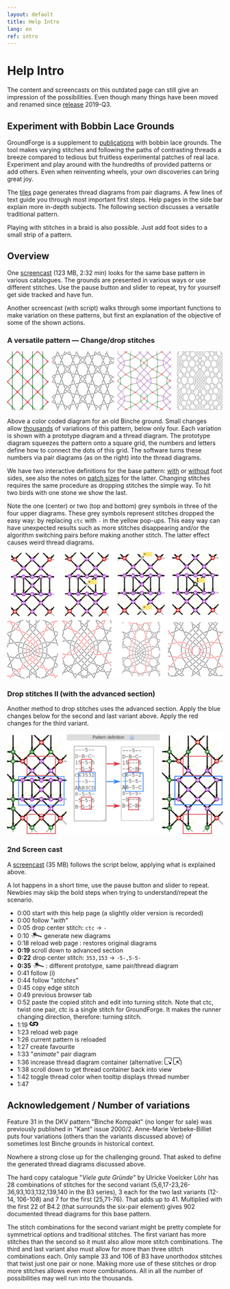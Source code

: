 ```yaml
---
layout: default
title: Help Intro
lang: en
ref: intro
---
```


Help Intro
==========

The content and screencasts on this outdated page
can still give an impression of the possibilities.
Even though many things have been moved and renamed since
[release](https://github.com/d-bl/GroundForge/releases) 2019-Q3.

Experiment with Bobbin Lace Grounds
-----------------------------------

GroundForge is a supplement to [publications] with bobbin lace grounds.
The tool makes varying stitches and following the paths of contrasting threads a breeze 
compared to tedious but fruitless experimental patches of real lace. 
Experiment and play around with the hundredths of provided patterns or add others.
Even when reinventing wheels, your own discoveries can bring great joy. 

[publications]: https://maetempels.github.io/MAE-gf/docs/license#literature

The [tiles](../tiles.html) page generates thread diagrams from pair diagrams. 
A few lines of text guide you through most important first steps.
Help pages in the side bar explain more in-depth subjects.
The following section discusses a versatile traditional pattern.

Playing with stitches in a braid is also possible. Just add foot sides to a small strip of a pattern.

<a name="BK-31"></a>

Overview
--------
One [screencast](https://github.com/d-bl/GroundForge/releases/download/2019-Q3/catalogues.mp4)
(123 MB, 2:32 min) looks for the same base pattern in various catalogues.
The grounds are presented in various ways or use different stitches.
Use the pause button and slider to repeat, try for yourself get side tracked and have fun.

Another screencast (with script) walks through some important functions to make variation on these patterns,
but first an explanation of the objective of some of the shown actions.

### A versatile pattern &mdash; Change/drop stitches

![](https://raw.githubusercontent.com/d-bl/GroundForge/b6a765f3708e13b6a787f1d58ea234bc7748f2bd/docs/help/images/kompakt-31-challenge.png)

Above a color coded diagram for an old Binche ground.
Small changes allow [thousands](#nrs) of variations of this pattern, below only four.
Each variation is shown with a prototype diagram and a thread diagram.
The prototype diagram squeezes the pattern onto a square grid,
the numbers and letters define how to connect the dots of this grid.
The software turns these numbers via pair diagrams 
(as on the right) into the thread diagrams.

We have two interactive definitions for the base pattern:
[with] or [without] foot sides, see also the notes on [patch sizes] for the latter.
Changing stitches requires the same procedure as dropping stitches the simple way.
To hit two birds with one stone we show the last.

Note the one (center) or two (top and bottom) grey symbols in three of the four upper diagrams.
These grey symbols represent stitches dropped the easy way:
by replacing `ctc` with `-` in the yellow pop-ups. 
This easy way can have unexpected results such as more stitches disappearing
and/or the algorithm switching pairs before making another stitch.
The latter effect causes weird thread diagrams.

![](images/kompakt-31.png)

[without]: https://d-bl.github.io/GroundForge/tiles?patchWidth=19&patchHeight=22&d1=ctct&e2=ct&c2=ct&a2=lct&f3=ctct&d3=ctc&b3=ctct&a3=ct&e4=ctc&c4=ctc&f5=ctc&e5=ctc&d5=ctc&c5=ctc&b5=ctc&a5=ct&e6=ctc&d6=ctc&c6=ctc&f7=ctc&d7=ctc&b7=ctc&a7=rct&e8=ctc&c8=ctc&a8=ct&f9=lctct&d9=ctc&b9=rctct&e10=lct&c10=rct&a10=ct&tile=---5--,d-b-c-,15-5-5,--5-5-,c63532,--158-,ab-5-c,8-5-5-,-5-5-5,b-5-5-&footsideStitch=ctctt&tileStitch=ctc&headsideStitch=ctctt&shiftColsSW=0&shiftRowsSW=10&shiftColsSE=6&shiftRowsSE=5
[with]: https://d-bl.github.io/GroundForge/tiles?patchWidth=7&patchHeight=21&m1=ctcttr&g1=ctct&a1=ctcttl&l2=ctc&k2=ctc&h2=ct&f2=ct&d2=ct&c2=ctc&b2=ctc&l3=ctcrr&k3=ctc&i3=ctct&g3=ctc&e3=ctct&d3=ct&c3=ctc&b3=ctcll&m4=ctcttr&l4=ctc&k4=ctc&h4=ctc&f4=ctc&c4=ctc&b4=ctc&a4=ctcttl&i5=ctc&h5=ctc&g5=ctc&f5=ctc&e5=ctc&d5=ct&h6=ctc&g6=ctc&f6=ctc&m7=ctcttr&l7=ctcrr&k7=ctc&i7=ctcr&g7=ctc&e7=ctcl&d7=ct&c7=ctc&b7=ctcll&a7=ctcttl&l8=ctc&k8=ctc&h8=ctcr&f8=ctcl&d8=ct&c8=ctc&b8=ctc&i9=ctct&g9=ctct&e9=ctct&l10=ctcrr&k10=ctc&h10=ct&f10=ct&d10=ct&c10=ctc&b10=ctcll&footside=b--,xcd,-11,b88,xxx,---,aaa,x78,x--,-aa&tile=---5--,d-b-c-,15-5-5,--5-5-,c63532,--158-,ab-5-c,8-5-5-,-5-5-5,b-5-5-&headside=--C,ABX,88-,11C,XXX,---,DDD,14X,--X,DD-&footsideStitch=ctct&tileStitch=ctc&headsideStitch=ctct&shiftColsSW=0&shiftRowsSW=10&shiftColsSE=6&shiftRowsSE=5
[patch sizes]: https://d-bl.github.io/GroundForge/help/Tiles#patch-size

### Drop stitches II (with the advanced section)

Another method to drop stitches uses the advanced section.
Apply the blue changes below for the second and last variant above.
Apply the red changes for the third variant.

![](images/drop-stitches.png)


### 2nd Screen cast

A [screencast](https://github.com/d-bl/GroundForge/releases/download/2019-Q3/BK-31.mp4) (35 MB) follows the script below,
applying what is explained above.

A lot happens in a short time, use the pause button and slider to repeat. 
Newbies may skip the bold steps when trying to understand/repeat the scenario.

* 0:00 start with this help page (a slightly older version is recorded)
* 0:00 follow "_with_"
* 0:05 drop center stitch: `ctc` -> `-`
* 0:10 ![wand](../images/wand.png) generate new diagrams
* 0:18 reload web page : restores original diagrams
* **0:19** scroll down to advanced section
* **0:22** drop center stitch: `353,153` -> `-5-,5-5-`
* **0:35** ![wand](../images/wand.png) : different prototype, same pair/thread diagram
* 0:41 follow (i)
* 0:44 follow "_stitches_"
* 0:45 copy edge stitch
* 0:49 previous browser tab
* 0:52 paste the copied stitch and edit into turning stitch.
       Note that ctc, twist one pair, ctc is a single stitch for GroundForge.
       It makes the runner changing direction, therefore: turning stitch. 
* 1:19 ![link](../images/link.png)
* 1:23 reload web page
* 1:26 current pattern is reloaded
* 1:27 create favourite
* 1:33 "_animate_" pair diagram
* 1:36 increase thread diagram container (alternative: ![](../images/size-inc.jpg) ![](../images/size-dec.jpg))
* 1:38 scroll down to get thread container back into view
* 1:42 toggle thread color when tooltip displays thread number
* 1:47

<a name="nrs"/>

Acknowledgement / Number of variations
--------------------------------------

Feature 31 in the DKV pattern "Binche Kompakt" (no longer for sale) was previously published in "Kant" issue 2000/2.
Anne-Marie Verbeke-Billiet puts four variations (others than the variants discussed above)
of sometimes lost Binche grounds in historical context.

Nowhere a strong close up for the challenging ground.
That asked to define the generated thread diagrams discussed above.

The hard copy catalogue "_Viele gute Gründe_" by Ulricke Voelcker Löhr has 28 combinations
of stitches for the second variant (5,6,17-23,26-36,93,103,132,139,140 in the B3 series),
3 each for the two last variants (12-14, 106-108) and 7 for the first (25,71-76).
That adds up to 41. Multiplied with the first 22 of B4.2 (that surrounds the six-pair element)
gives 902 documented thread diagrams for this base pattern.

The stitch combinations for the second variant might be pretty complete
for symmetrical options and traditional stitches.
The first variant has more stitches than the second
so it must also allow more stitch combinations.
The third and last variant also must allow for more than three stitch combinations each.
Only sample 33 and 106 of B3 have unorthodox stitches that twist just one pair or none.
Making more use of these stitches or drop more stitches allows even more combinations.
All in all the number of possibilities may well run into the thousands.

